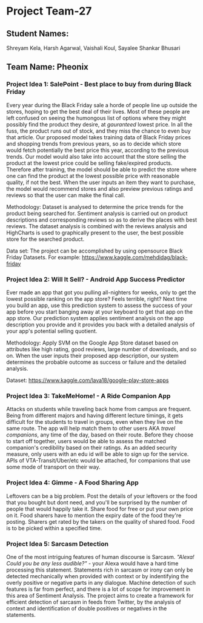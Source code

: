 # Project Team-27

## Student Names: 
Shreyam Kela,
Harsh Agarwal,
Vaishali Koul,
Sayalee Shankar Bhusari

## Team Name: Pheonix

### Project Idea 1: SalePoint - Best place to buy from during Black Friday

Every year during the Black Friday sale a horde of people line up outside the stores, hoping to get the best deal of their lives. Most of these people are left confused on seeing the humongous list of options where they might possibly find the product they desire, at *gauranteed* lowest price. In all the fuss, the product runs out of stock, and they miss the chance to even buy that article. Our proposed model takes training data of Black Friday prices and shopping trends from previous years, so as to decide which store would fetch potentially the best price this year, according to the previous trends. Our model would also take into account that the store selling the product at the lowest price could be selling fake/expired products. Therefore after training, the model should be able to predict the store where one can find the product at the lowest possible price with reasonable quality, if not the best. When the user inputs an item they want to purchase, the model would recommend stores and also preview previous ratings and reviews so that the user can make the final call.

Methodology: Dataset is analysed to determine the price trends for the product being searched for. Sentiment analysis is carried out on product descriptions and corresponding reviews so as to derive the places with best reviews. The dataset analysis is combined with the reviews analysis and HighCharts is used to graphically present to the user, the best possible store for the searched product.

Data set: The project can be accomplished by using opensource Black Friday Datasets.
For example: https://www.kaggle.com/mehdidag/black-friday



### Project Idea 2: Will It Sell? - Android App Success Predictor

Ever made an app that got you pulling all-nighters for weeks, only to get the lowest possible ranking on the app store? Feels terrible, right? Next time you build an app, use this prediction system to assess the success of your app before you start banging away at your keyboard to get that app on the app store. Our prediction system applies sentiment analysis on the app description you provide and it provides you back with a detailed analysis of your app's potential selling quotient.

Methodology: Apply SVM on the Google App Store dataset based on attributes like high rating, good reviews, large number of downloads, and so on. When the user inputs their proposed app description, our system determines the probable outcome as success or failure and the detailed analysis.

Dataset: https://www.kaggle.com/lava18/google-play-store-apps



### Project Idea 3: TakeMeHome! - A Ride Companion App
Attacks on students while traveling back home from campus are frequent. Being from different majors and having different lecture timings, it gets difficult for the students to travel in groups, even when they live on the same route. The app will help match them to other users AKA *travel companions*, any time of the day, based on their route. Before they choose to start off together, users would be able to assess the matched companion's credibility based on their ratings. As an added security measure, only users with an edu id will be able to sign up for the service. APIs of VTA-Transit/Uber/etc would be attached, for companions that use some mode of transport on their way.



### Project Idea 4: Gimme - A Food Sharing App
Leftovers can be a big problem. Post the details of your leftovers or the food that you bought but dont need, and you'll be surprised by the number of people that would happily take it. Share food for free or put your own price on it. Food sharers have to mention the expiry date of the food they're posting. Sharers get rated by the takers on the quality of shared food. Food is to be picked within a specified time.



### Project Idea 5: Sarcasm Detection
One of the most intriguing features of human discourse is Sarcasm. *"Alexa! Could you be any less audible?"* - your Alexa would have a hard time processing this statement. Statements rich in sarcasm or irony can only be detected mechanically when provided with context or by indentifying the overly positive or negative parts in any dialogue. Machine detection of such features is far from perfect, and there is a lot of scope for improvement in this area of Sentiment Analysis. The project aims to create a framework for efficient detection of sarcasm in feeds from Twitter, by the analysis of context and identification of double positives or negatives in the statements.
